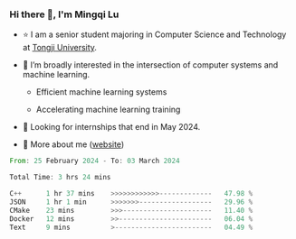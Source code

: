 ### Hi there 👋, I'm Mingqi Lu

- :star: I am a senior student majoring in Computer Science and Technology at [Tongji University](https://en.tongji.edu.cn/p/#/).

- :thinking: I’m broadly interested in the intersection of computer systems and machine learning.

  - Efficient machine learning systems

  - Accelerating machine learning training

- :seedling: Looking for internships that end in May 2024.

- 💬 More about me ([website](https://lmqqqqqq.github.io/))

<!--START_SECTION:waka-->

```rust
From: 25 February 2024 - To: 03 March 2024

Total Time: 3 hrs 24 mins

C++      1 hr 37 mins    >>>>>>>>>>>>-------------   47.98 %
JSON     1 hr 1 min      >>>>>>>------------------   29.96 %
CMake    23 mins         >>>----------------------   11.40 %
Docker   12 mins         >>-----------------------   06.04 %
Text     9 mins          >------------------------   04.49 %
```

<!--END_SECTION:waka-->

